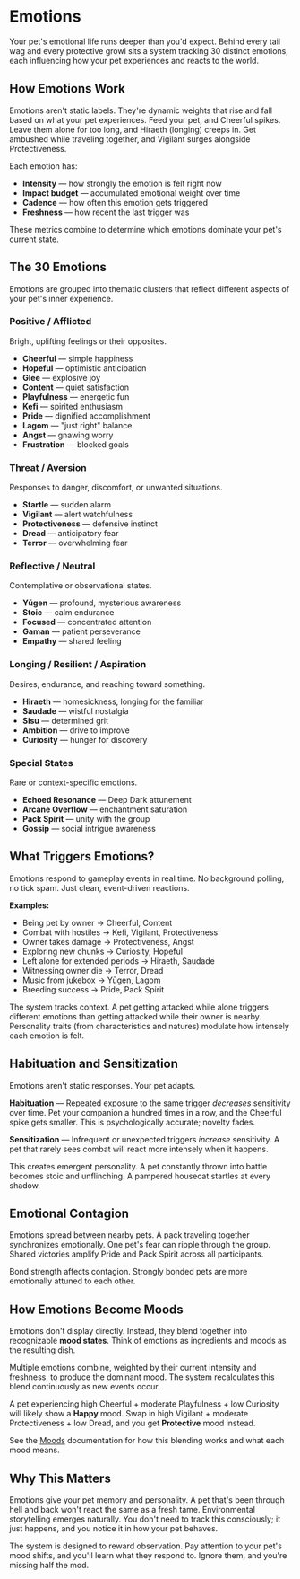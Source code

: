 # Emotions

Your pet's emotional life runs deeper than you'd expect. Behind every tail wag and every protective growl sits a system tracking 30 distinct emotions, each influencing how your pet experiences and reacts to the world.

## How Emotions Work

Emotions aren't static labels. They're dynamic weights that rise and fall based on what your pet experiences. Feed your pet, and Cheerful spikes. Leave them alone for too long, and Hiraeth (longing) creeps in. Get ambushed while traveling together, and Vigilant surges alongside Protectiveness.

Each emotion has:
- **Intensity** — how strongly the emotion is felt right now
- **Impact budget** — accumulated emotional weight over time
- **Cadence** — how often this emotion gets triggered
- **Freshness** — how recent the last trigger was

These metrics combine to determine which emotions dominate your pet's current state.

## The 30 Emotions

Emotions are grouped into thematic clusters that reflect different aspects of your pet's inner experience.

### Positive / Afflicted
Bright, uplifting feelings or their opposites.

- **Cheerful** — simple happiness
- **Hopeful** — optimistic anticipation
- **Glee** — explosive joy
- **Content** — quiet satisfaction
- **Playfulness** — energetic fun
- **Kefi** — spirited enthusiasm
- **Pride** — dignified accomplishment
- **Lagom** — "just right" balance
- **Angst** — gnawing worry
- **Frustration** — blocked goals

### Threat / Aversion
Responses to danger, discomfort, or unwanted situations.

- **Startle** — sudden alarm
- **Vigilant** — alert watchfulness
- **Protectiveness** — defensive instinct
- **Dread** — anticipatory fear
- **Terror** — overwhelming fear

### Reflective / Neutral
Contemplative or observational states.

- **Yūgen** — profound, mysterious awareness
- **Stoic** — calm endurance
- **Focused** — concentrated attention
- **Gaman** — patient perseverance
- **Empathy** — shared feeling

### Longing / Resilient / Aspiration
Desires, endurance, and reaching toward something.

- **Hiraeth** — homesickness, longing for the familiar
- **Saudade** — wistful nostalgia
- **Sisu** — determined grit
- **Ambition** — drive to improve
- **Curiosity** — hunger for discovery

### Special States
Rare or context-specific emotions.

- **Echoed Resonance** — Deep Dark attunement
- **Arcane Overflow** — enchantment saturation
- **Pack Spirit** — unity with the group
- **Gossip** — social intrigue awareness

## What Triggers Emotions?

Emotions respond to gameplay events in real time. No background polling, no tick spam. Just clean, event-driven reactions.

**Examples:**
- Being pet by owner → Cheerful, Content
- Combat with hostiles → Kefi, Vigilant, Protectiveness
- Owner takes damage → Protectiveness, Angst
- Exploring new chunks → Curiosity, Hopeful
- Left alone for extended periods → Hiraeth, Saudade
- Witnessing owner die → Terror, Dread
- Music from jukebox → Yūgen, Lagom
- Breeding success → Pride, Pack Spirit

The system tracks context. A pet getting attacked while alone triggers different emotions than getting attacked while their owner is nearby. Personality traits (from characteristics and natures) modulate how intensely each emotion is felt.

## Habituation and Sensitization

Emotions aren't static responses. Your pet adapts.

**Habituation** — Repeated exposure to the same trigger *decreases* sensitivity over time. Pet your companion a hundred times in a row, and the Cheerful spike gets smaller. This is psychologically accurate; novelty fades.

**Sensitization** — Infrequent or unexpected triggers *increase* sensitivity. A pet that rarely sees combat will react more intensely when it happens.

This creates emergent personality. A pet constantly thrown into battle becomes stoic and unflinching. A pampered housecat startles at every shadow.

## Emotional Contagion

Emotions spread between nearby pets. A pack traveling together synchronizes emotionally. One pet's fear can ripple through the group. Shared victories amplify Pride and Pack Spirit across all participants.

Bond strength affects contagion. Strongly bonded pets are more emotionally attuned to each other.

## How Emotions Become Moods

Emotions don't display directly. Instead, they blend together into recognizable **mood states**. Think of emotions as ingredients and moods as the resulting dish.

Multiple emotions combine, weighted by their current intensity and freshness, to produce the dominant mood. The system recalculates this blend continuously as new events occur.

A pet experiencing high Cheerful + moderate Playfulness + low Curiosity will likely show a **Happy** mood. Swap in high Vigilant + moderate Protectiveness + low Dread, and you get **Protective** mood instead.

See the [Moods](moods.md) documentation for how this blending works and what each mood means.

## Why This Matters

Emotions give your pet memory and personality. A pet that's been through hell and back won't react the same as a fresh tame. Environmental storytelling emerges naturally. You don't need to track this consciously; it just happens, and you notice it in how your pet behaves.

The system is designed to reward observation. Pay attention to your pet's mood shifts, and you'll learn what they respond to. Ignore them, and you're missing half the mod.
